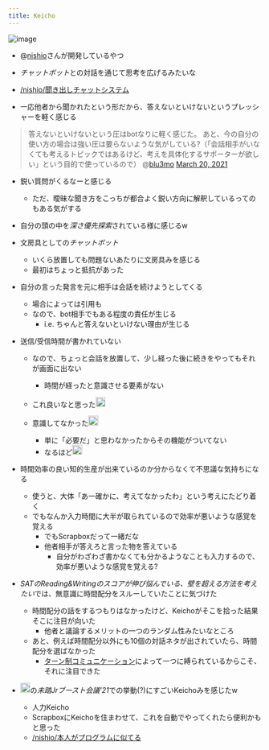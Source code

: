 ```yaml
---
title: Keicho
---
```


![image](https://gyazo.com/0f61f7e62c0cad12124166e814dfe07e/thumb/1000)

* @[nishio](nishio.md)さんが開発しているやつ

* *チャットボット*との対話を通じて思考を広げるみたいな

* [/nishio/聞き出しチャットシステム](https://scrapbox.io/nishio/聞き出しチャットシステム)

* 一応他者から聞かれたという形だから、答えないといけないというプレッシャーを軽く感じる

 > 
 > 答えないといけないという圧はbotなりに軽く感じた。
 > あと、今の自分の使い方の場合は強い圧は要らないような気がしている?（「会話相手がいなくても考えるトピックではあるけど、考えを具体化するサポーターが欲しい」という目的で使っているので）
 > @[blu3mo](blu3mo.md) [March 20, 2021](https://twitter.com/blu3mo/status/1373269187804549124?ref_src=twsrc%5Etfw)

* 鋭い質問がくるなーと感じる
  
  * ただ、曖昧な聞き方をこっちが都合よく鋭い方向に解釈しているってのもある気がする
* 自分の頭の中を*深さ優先探索*されている様に感じるw

* 文房具としての*チャットボット*
  
  * いくら放置しても問題ないあたりに文房具みを感じる
  * 最初はちょっと抵抗があった
* 自分の言った発言を元に相手は会話を続けようとしてくる
  
  * 場合によっては引用も
  * なので、bot相手でもある程度の責任が生じる
    * i.e. ちゃんと答えないといけない理由が生じる
* 送信/受信時間が書かれていない
  
  * なので、ちょっと会話を放置して、少し経った後に続きをやってもそれが画面に出ない
    * 時間が経ったと意識させる要素がない
  * これ良いなと思った<img src='https://scrapbox.io/api/pages/blu3mo-public/blu3mo/icon' alt='blu3mo.icon' height="19.5"/>
  * 意識してなかった<img src='https://scrapbox.io/api/pages/blu3mo-public/nishio/icon' alt='nishio.icon' height="19.5"/>

    * 単に「必要だ」と思わなかったからその機能がついてない
    * なるほど<img src='https://scrapbox.io/api/pages/blu3mo-public/blu3mo/icon' alt='blu3mo.icon' height="19.5"/>
* 時間効率の良い知的生産が出来ているのか分からなくて不思議な気持ちになる
  
  * 使うと、大体「あー確かに、考えてなかったわ」という考えにたどり着く
  * でもなんか入力時間に大半が取られているので効率が悪いような感覚を覚える
    * でもScrapboxだって一緒だな
    * 他者相手が答えろと言った物を答えている
      * 自分がわざわざ書かなくても分かるようなことも入力するので、効率が悪いような感覚を覚える?
* *SATのReading&Writingのスコアが伸び悩んでいる、壁を超える方法を考えたい*では、無意識に時間配分をスルーしていたことに気づけた
  
  * 時間配分の話をするつもりはなかったけど、Keichoがそこを拾った結果そこに注目が向いた
    * 他者と議論するメリットの一つのランダム性みたいなところ
  * あと、例えば時間配分以外にも10個の対話ネタが出されていたら、時間配分を選ばなかった
    * [ターン制コミュニケーション](%E3%82%BF%E3%83%BC%E3%83%B3%E5%88%B6%E3%82%B3%E3%83%9F%E3%83%A5%E3%83%8B%E3%82%B1%E3%83%BC%E3%82%B7%E3%83%A7%E3%83%B3.md)によって一つに縛られているからこそ、それに注目できた
* <img src='https://scrapbox.io/api/pages/blu3mo-public/nishio/icon' alt='nishio.icon' height="19.5"/>の*未踏Jrブースト会議'21*での挙動(?)にすごいKeichoみを感じたw
  
  * 人力Keicho
  * ScrapboxにKeichoを住まわせて、これを自動でやってくれたら便利かもと思った
  * [/nishio/本人がプログラムに似てる](https://scrapbox.io/nishio/本人がプログラムに似てる)
